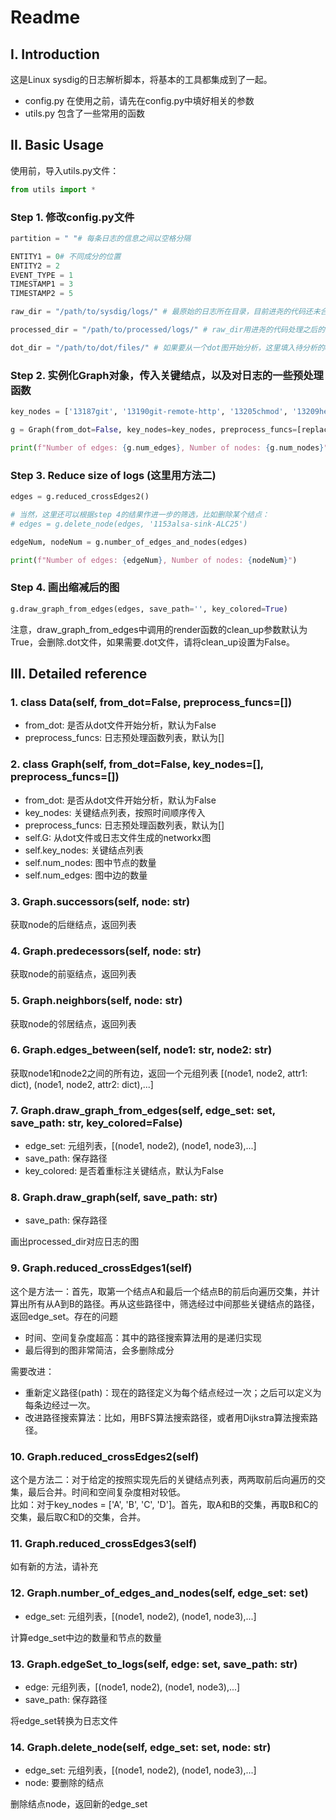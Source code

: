 # Readme
## I. Introduction
这是Linux sysdig的日志解析脚本，将基本的工具都集成到了一起。
- config.py 在使用之前，请先在config.py中填好相关的参数
- utils.py 包含了一些常用的函数

## II. Basic Usage

使用前，导入utils.py文件：
```python
from utils import *
```

### Step 1. 修改config.py文件

```python
partition = " "# 每条日志的信息之间以空格分隔

ENTITY1 = 0# 不同成分的位置
ENTITY2 = 2
EVENT_TYPE = 1
TIMESTAMP1 = 3
TIMESTAMP2 = 5

raw_dir = "/path/to/sysdig/logs/" # 最原始的日志所在目录，目前进尧的代码还未合并进来，所以这一项暂时无用

processed_dir = "/path/to/processed/logs/" # raw_dir用进尧的代码处理之后的日志路径，也就是待分析的日志

dot_dir = "/path/to/dot/files/" # 如果要从一个dot图开始分析，这里填入待分析的dot文件所在目录
```

### Step 2. 实例化Graph对象，传入关键结点，以及对日志的一些预处理函数

```python
key_nodes = ['13187git', '13190git-remote-http', '13205chmod', '13209hello'] # key_nodes按照时间顺序传入

g = Graph(from_dot=False, key_nodes=key_nodes, preprocess_funcs=[replace_colons_with_semicolons])

print(f"Number of edges: {g.num_edges}, Number of nodes: {g.num_nodes}")
```

### Step 3. Reduce size of logs (这里用方法二)

```python
edges = g.reduced_crossEdges2()

# 当然，这里还可以根据step 4的结果作进一步的筛选，比如删除某个结点：
# edges = g.delete_node(edges, '1153alsa-sink-ALC25')

edgeNum, nodeNum = g.number_of_edges_and_nodes(edges)

print(f"Number of edges: {edgeNum}, Number of nodes: {nodeNum}")
```

### Step 4. 画出缩减后的图

```python
g.draw_graph_from_edges(edges, save_path='', key_colored=True)
```
注意，draw_graph_from_edges中调用的render函数的clean_up参数默认为True，会删除.dot文件，如果需要.dot文件，请将clean_up设置为False。

## III. Detailed reference

### 1. class Data(self, from_dot=False, preprocess_funcs=[])

- from_dot: 是否从dot文件开始分析，默认为False
- preprocess_funcs: 日志预处理函数列表，默认为[]

### 2. class Graph(self, from_dot=False, key_nodes=[], preprocess_funcs=[])

- from_dot: 是否从dot文件开始分析，默认为False
- key_nodes: 关键结点列表，按照时间顺序传入
- preprocess_funcs: 日志预处理函数列表，默认为[]
- self.G: 从dot文件或日志文件生成的networkx图
- self.key_nodes: 关键结点列表
- self.num_nodes: 图中节点的数量
- self.num_edges: 图中边的数量

### 3. Graph.successors(self, node: str)
获取node的后继结点，返回列表

### 4. Graph.predecessors(self, node: str)
获取node的前驱结点，返回列表

### 5. Graph.neighbors(self, node: str)
获取node的邻居结点，返回列表

### 6. Graph.edges_between(self, node1: str, node2: str)
获取node1和node2之间的所有边，返回一个元组列表
[(node1, node2, attr1: dict), (node1, node2, attr2: dict),...]

### 7. Graph.draw_graph_from_edges(self, edge_set: set, save_path: str, key_colored=False)
- edge_set: 元组列表，[(node1, node2), (node1, node3),...]
- save_path: 保存路径
- key_colored: 是否着重标注关键结点，默认为False

### 8. Graph.draw_graph(self, save_path: str)
- save_path: 保存路径

画出processed_dir对应日志的图

### 9. Graph.reduced_crossEdges1(self)
这个是方法一：首先，取第一个结点A和最后一个结点B的前后向遍历交集，并计算出所有从A到B的路径。再从这些路径中，筛选经过中间那些关键结点的路径，返回edge_set。存在的问题

- 时间、空间复杂度超高：其中的路径搜索算法用的是递归实现
- 最后得到的图非常简洁，会多删除成分

需要改进：
- 重新定义路径(path)：现在的路径定义为每个结点经过一次；之后可以定义为每条边经过一次。
- 改进路径搜索算法：比如，用BFS算法搜索路径，或者用Dijkstra算法搜索路径。

### 10. Graph.reduced_crossEdges2(self)
这个是方法二：对于给定的按照实现先后的关键结点列表，两两取前后向遍历的交集，最后合并。时间和空间复杂度相对较低。\
比如：对于key_nodes = ['A', 'B', 'C', 'D']。首先，取A和B的交集，再取B和C的交集，最后取C和D的交集，合并。

### 11. Graph.reduced_crossEdges3(self)
如有新的方法，请补充

### 12. Graph.number_of_edges_and_nodes(self, edge_set: set)
- edge_set: 元组列表，[(node1, node2), (node1, node3),...]

计算edge_set中边的数量和节点的数量

### 13. Graph.edgeSet_to_logs(self, edge: set, save_path: str)
- edge: 元组列表，[(node1, node2), (node1, node3),...]
- save_path: 保存路径

将edge_set转换为日志文件

### 14. Graph.delete_node(self, edge_set: set, node: str)
- edge_set: 元组列表，[(node1, node2), (node1, node3),...]
- node: 要删除的结点

删除结点node，返回新的edge_set
